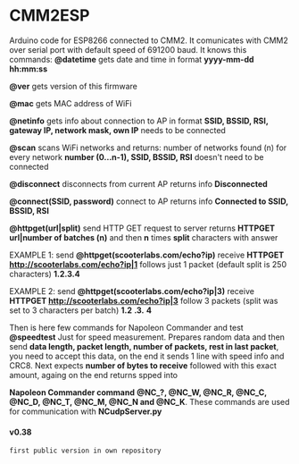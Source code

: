 # CMM2ESP
Arduino code for ESP8266 connected to CMM2. It comunicates with CMM2 over serial port with default speed of 691200 baud.
It knows this commands:
**@datetime**
  gets date and time in format **yyyy-mm-dd hh:mm:ss**

**@ver**
  gets version of this firmware

**@mac**
  gets MAC address of WiFi
	
**@netinfo**
  gets info about connection to AP in format **SSID, BSSID, RSI, gateway IP, network mask, own IP**
  needs to be connected
	
**@scan**
  scans WiFi networks and returns:
  	number of networks found (n)
	for every network **number (0...n-1), SSID, BSSID, RSI**
	doesn't need to be connected
	
**@disconnect**
  disconnects from current AP
  returns info **Disconnected**
  
**@connect(SSID, password)**
  connect to AP
  returns info **Connected to SSID, BSSID, RSI**
  
**@httpget(url|split)**
  send HTTP GET request to server
  returns **HTTPGET url|number of batches (n)** and then **n** times **split** characters with answer
  
  EXAMPLE 1:
  send
  **@httpget(scooterlabs.com/echo?ip)**
  receive
  **HTTPGET http://scooterlabs.com/echo?ip|1**	follows just 1 packet (default split is 250 characters)
  **1.2.3.4**
		
  EXAMPLE 2:
  	send
		**@httpget(scooterlabs.com/echo?ip|3)**
	receive
		**HTTPGET http://scooterlabs.com/echo?ip|3**	follow 3 packets (split was set to 3 characters per batch)
		**1.2**
		**.3.**
		**4**

Then is here few commands for Napoleon Commander and test
**@speedtest**
  Just for speed measurement. Prepares random data and then send **data length, packet length, number of packets, rest in last packet**, you need to accept this data, on the end it sends 1 line with speed info and CRC8.
  Next expects **number of bytes to receive** followed with this exact amount,  againg on the end returns spped into
  
**Napoleon Commander command**
  **@NC_?, @NC_W, @NC_R, @NC_C, @NC_D, @NC_T, @NC_M, @NC_N and @NC_K**. These commands are used for communication with **NCudpServer.py**


#### v0.38
	first public version in own repository
